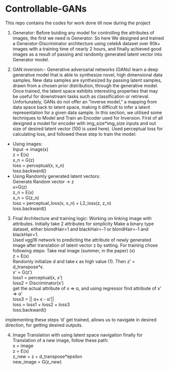 # Controllable-GANs
This repo contains the codes for work done till now during the project

1) Generator:
Before buiding any model for controlling the attributes of images, the first we need is Generator.  So here We designed and trained a Generator-Discriminator architecture using celebA dataset over 90k+ images with a training time of nearly 2 hours, and finally achieved good images as a result of passing and randomly generated latent vector into Generator model.

2)	GAN inversion:-
Generative adversarial networks (GANs) learn a deep generative model that is able to synthesize novel, high dimensional data samples. New data samples are synthesized by passing latent samples, drawn from a chosen prior distribution, through the generative model. Once trained, the latent space exhibits interesting properties that may be useful for downstream
tasks such as classification or retrieval. Unfortunately, GANs do not offer an “inverse model,” a mapping from data space back to latent space, making it difficult to infer a latent representation for a given data sample. In this section, we utilised some techniques to Model and Train an Encoder used for Inversion. 
First of all designed a model for encoder with img_size*img_size inputs and out size of desired latent vector (100 is used here). Used perceptual loss for calculating loss, and followed  these step to train the model:
- Using images: <br>
	Input -> image(x) <br>
	z = E(x)  <br>
	x_n = G(z)  <br>
	loss = perceptual(x, x_n) <br>
	loss.backward() <br>
- Using Randomly generated latent vectors:  <br>
Generate Random vector ->  z  <br>
x=G(z)  <br>
z_n = E(x)  <br>
x_n = G(z_n)  <br>
loss = perceptual_loss(x, x_n) + L2_loss(z, z_n)  <br>
loss.backward() <br>

3)	Final Architecture and training logic: 
Working on linking image with attributes. Initially take 2 attributes for simplicity Make a binary type dataset, either blondHair=1 and blackHair=-1 or blondHair=-1 and blackHair=1. <br>
Used vgg16 network to predicting the attribute of newly generated image after translation of latent vector z by setting. For training chose following steps: 
	Take real image (summer, in the paper) (x)  <br>
	z = E(x)  <br>
	Randomly initialize d and take ϵ as high value (1). Then z’ = d_transpose*ϵ.  <br>
	x' = G(z’)  <br>
	loss1 = perceptual(x, x’) <br>
	loss2 = Discriminator(x’) <br>
	get the actual attribute of x => α, and using regressor find attribute of x’ => α’  <br>
	loss3 = || α+ ϵ - α’||  <br>
	loss = loss1 + loss2 + loss3  <br>
	loss.backward() <br>
  
  implementing these steps ‘d’ get trained, allows us to navigate in desired direction, for getting desired outputs.
  
4) Image Translation with using latent space navigation
finally for Translation of a new image, follow these path: <br>
x = image <br>
z = E(x)  <br>
z_new = z + d_transpose*epsilon <br>
new_image = G(z_new)  <br>

